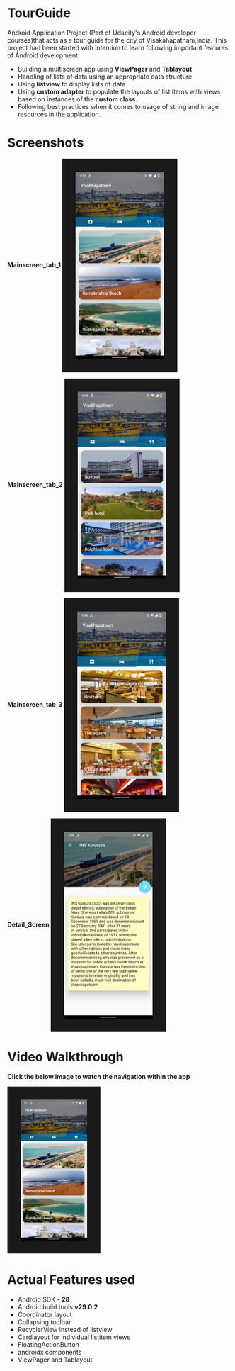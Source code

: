 # TourGuide
Android Application Project (Part of Udacity's Android developer courses)that acts as a tour guide for the city of Visakahapatnam,India.
This project had been started with intention to learn following important features of Android development

* Building a multiscreen app using **ViewPager** and **Tablayout** 
* Handling of lists of data using an appropriate data structure
* Using **listview** to display lists of data
* Using **custom adapter** to populate the layouts of list items with views based on instances of the **custom class**.
* Following best practices when it comes to usage of string and image resources in the application.

# Screenshots

**Mainscreen_tab_1**
<img src="/Screenshots/MainScree_tab_1.jpg" width="200" align="center" border="30"> 

**Mainscreen_tab_2**
<img src="/Screenshots/MainScreen_tab_2.jpg" width="200" align="center" border="30">

**Mainscreen_tab_3**
<img src="/Screenshots/MainScreen_tab_3.jpg" width="200" align="center" border="30">

**Detail_Screen**
<img src="/Screenshots/Detail_screen.jpg" width="200" align="center" border="30">


# Video Walkthrough

**Click the below image to watch the navigation within the app**

<a href="https://youtu.be/u8P62F9bLak
" target="_blank"><img src="/Screenshots/MainScree_tab_1.jpg" 
alt="Click to watch the video" width="150"  border="30" /></a>


# Actual Features used

* Android SDK - **28**
* Android build tools **v29.0.2**
* Coordinator layout
* Collapsing toolbar
* RecyclerView instead of listview
* Cardlayout for individual listitem views
* FloatingActionButton
* androidx components
* ViewPager and Tablayout


